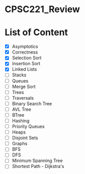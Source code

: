 # CPSC221_Review

# List of Content
- [x] Asymptotics
- [x] Correctness
- [x] Selection Sort
- [x] Insertion Sort
- [x] Linked Lists
- [ ] Stacks
- [ ] Queues
- [ ] Merge Sort
- [ ] Trees
- [ ] Traversals
- [ ] Binary Search Tree
- [ ] AVL Tree
- [ ] BTree
- [ ] Hashing
- [ ] Priority Queues
- [ ] Heaps
- [ ] Disjoint Sets
- [ ] Graphs
- [ ] BFS
- [ ] DFS
- [ ] Minimum Spanning Tree
- [ ] Shortest Path - Dijkstra's 
